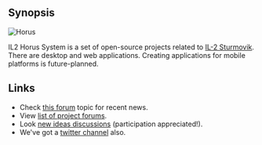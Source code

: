 Synopsis
---

![Horus](https://raw.github.com/oblalex/horus/gh-pages/img/horus_black.png)

IL2 Horus System is a set of open-source projects related to [IL-2 Sturmovik].
There are desktop and web applications.
Creating applications for mobile platforms is future-planned.

Links
---

* Check [this forum](http://ost.io/@IL2HorusTeam/Horus-System/topics/2) topic for recent news.
* View [list of project forums](http://ost.io/@IL2HorusTeam/Horus-System/topics/3).
* Look [new ideas discussions](http://ost.io/@IL2HorusTeam/Horus-System/topics/1) (participation appreciated!).
* We've got a [twitter channel](https://twitter.com/IL2HorusTeam) also.

[IL-2 Sturmovik]:http://en.wikipedia.org/wiki/IL-2_Sturmovik_(video_game)
